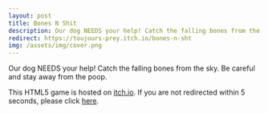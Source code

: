 ```yaml
---
layout: post
title: Bones N Shit
description: Our dog NEEDS your help! Catch the falling bones from the sky. Be careful and stay away from the poop.
redirect: https://toujours-prey.itch.io/bones-n-sht
img: /assets/img/cover.png
---
```

Our dog NEEDS your help! Catch the falling bones from the sky. Be careful and stay away from the poop.

This HTML5 game is hosted on [itch.io](https://toujours-prey.itch.io/bones-n-sht). If you are not redirected within 5 seconds, please click [here](https://toujours-prey.itch.io/bones-n-sht).
